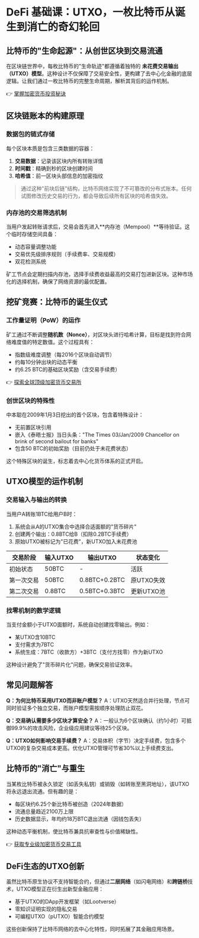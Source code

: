 # DeFi 基础课：UTXO，一枚比特币从诞生到消亡的奇幻轮回

## 比特币的"生命起源"：从创世区块到交易流通

在区块链世界中，每枚比特币的"生命轨迹"都遵循着独特的 **未花费交易输出（UTXO）模型**。这种设计不仅保障了交易安全性，更构建了去中心化金融的底层逻辑。让我们通过一枚比特币的完整生命周期，解析其背后的运作机制。

👉 [掌握加密货币投资秘诀](https://bit.ly/okx_welcome)

## 区块链账本的构建原理

### 数据包的链式存储
每个区块本质是包含三类数据的容器：
1. **交易数据**：记录该区块内所有转账详情
2. **时间戳**：精确到秒的区块创建时间
3. **哈希值**：前一区块头部信息的加密指纹

> 通过这种"前块后链"结构，比特币网络实现了不可篡改的分布式账本。任何试图修改历史交易的行为，都会导致后续所有区块的哈希值失效。

### 内存池的交易筛选机制
当用户发起转账请求后，交易会首先进入**内存池（Mempool）**等待验证。这个临时存储空间具备：
- 动态容量调整功能
- 交易优先级排序规则（手续费率、交易规模）
- 双花检测系统

矿工节点会定期扫描内存池，选择手续费收益最高的交易打包进新区块。这种市场化的选择机制，确保了网络资源的最优配置。

## 挖矿竞赛：比特币的诞生仪式

### 工作量证明（PoW）的运作
矿工通过不断调整**随机数（Nonce）**，对区块头进行哈希计算，目标是找到符合网络难度值的特定数值。这个过程具有：
- 指数级难度调整（每2016个区块自动调节）
- 约每10分钟出块的动态平衡
- 约6.25 BTC的基础区块奖励（含交易手续费）

👉 [探索全球顶级加密货币交易所](https://bit.ly/okx_welcome)

### 创世区块的特殊性
中本聪在2009年1月3日挖出的首个区块，包含着特殊设计：
- 无前置区块引用
- 嵌入《泰晤士报》当日头条："The Times 03/Jan/2009 Chancellor on brink of second bailout for banks"
- 包含50 BTC的初始奖励（目前仍处于未花费状态）

这个特殊区块的诞生，标志着去中心化货币体系的正式开启。

## UTXO模型的运作机制

### 交易输入与输出的转换
当用户A转账1BTC给用户B时：
1. 系统会从A的UTXO集合中选择合适面额的"货币碎片"
2. 创建两个输出：0.8BTC给B（扣除0.2BTC手续费）
3. 原始UTXO被标记为"已花费"，新UTXO加入未花费池

| 交易阶段 | 输入UTXO | 输出UTXO | 状态变化 |
|---------|----------|----------|----------|
| 初始状态 | 50BTC    | -        | 活跃     |
| 第一次交易 | 50BTC    | 0.8BTC+0.2BTC | 原UTXO失效 |
| 第二次交易 | 0.8BTC   | 0.5BTC+0.3BTC | 更新UTXO池 |

### 找零机制的数学逻辑
当支付金额小于UTXO面额时，系统自动创建找零输出。例如：
- 某UTXO含10BTC
- 支付需求为7BTC
- 系统生成：7BTC（收款方）+3BTC（支付方找零）作为新UTXO

这种设计避免了"货币碎片化"问题，确保交易验证效率。

## 常见问题解答

**Q：为何比特币采用UTXO而非账户模型？**
A：UTXO天然适合并行处理，节点可同时验证多个独立交易，而账户模型需按顺序处理防止双花。

**Q：交易确认需要多少区块才算安全？**
A：一般认为6个区块确认（约1小时）可抵御99.9%的攻击风险，企业级应用建议等待25个区块。

**Q：UTXO如何影响交易手续费？**
A：交易体积（字节）决定手续费，包含多个UTXO的复杂交易成本更高。优化UTXO管理可节省30%以上手续费支出。

## 比特币的"消亡"与重生

当某枚比特币被永久锁定（如丢失私钥）或销毁（如转账至黑洞地址），该UTXO将永远退出流通。但有趣的是：
- 每区块约6.25个新比特币被创造（2024年数据）
- 流通总量趋近2100万上限
- 历史数据显示，年均约18万BTC退出流通（因钱包丢失）

这种动态平衡机制，使比特币兼具抗审查性与价值稀缺性。

👉 [获取专业级加密货币交易工具](https://bit.ly/okx_welcome)

## DeFi生态的UTXO创新

虽然比特币原生协议不支持智能合约，但通过**二层网络**（如闪电网络）和**跨链桥**技术，UTXO模型正在衍生出新型金融应用：
- 基于UTXO的DApp开发框架（如Lootverse）
- 零知识证明实现的隐私交易
- 可编程UTXO（pUTXO）智能合约模型

这些创新保持了比特币网络的去中心化特性，同时拓展了其金融应用场景。